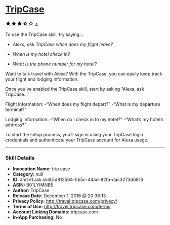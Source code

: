 # [TripCase](http://alexa.amazon.com/#skills/amzn1.ask.skill.5d812564-0b5c-44ad-82fa-dac3273d6816)
![3.1 stars](../../images/ic_star_black_18dp_1x.png)![3.1 stars](../../images/ic_star_black_18dp_1x.png)![3.1 stars](../../images/ic_star_black_18dp_1x.png)![3.1 stars](../../images/ic_star_half_black_18dp_1x.png)![3.1 stars](../../images/ic_star_border_black_18dp_1x.png) 4

To use the TripCase skill, try saying...

* *Alexa, ask TripCase when does my flight leave?*

* *When is my hotel check in?*

* *What is the phone number for my hotel?*

Want to talk travel with Alexa? With the TripCase, you can easily keep track your flight and lodging information.

Once you’ve enabled the TripCase skill, start by asking “Alexa, ask TripCase…”

Flight information:
-“When does my flight depart?”
-“What is my departure terminal?”

Lodging information:
-“When do I check in to my hotel?”
-“What’s my hotel’s address?”


To start the setup process, you’ll sign in using your TripCase login credentials and authenticate your TripCase account for Alexa usage.

***

### Skill Details

* **Invocation Name:** trip case
* **Category:** null
* **ID:** amzn1.ask.skill.5d812564-0b5c-44ad-82fa-dac3273d6816
* **ASIN:** B01LYIMNB5
* **Author:** TripCase
* **Release Date:** December 1, 2016 @ 20:36:13
* **Privacy Policy:** http://travel.tripcase.com/privacy/
* **Terms of Use:** http://travel.tripcase.com/terms
* **Account Linking Domains:** tripcase.com
* **In-App Purchasing:** No
